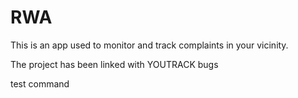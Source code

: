 # RWA
This is an app used to monitor and track complaints in your vicinity.

The project has been linked with YOUTRACK bugs

test command